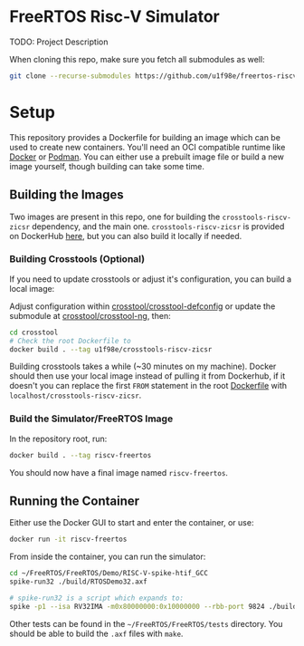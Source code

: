 # FreeRTOS Risc-V Simulator

TODO: Project Description

When cloning this repo, make sure you fetch all submodules as well:
```bash
git clone --recurse-submodules https://github.com/u1f98e/freertos-riscv-typed.git
```

# Setup
This repository provides a Dockerfile for building an image which can be used
to create new containers. You'll need an OCI compatible runtime like 
[Docker](https://docs.docker.com/engine/install/) or 
[Podman](https://podman.io/docs/installation).
You can either use a prebuilt image file or build a new image yourself, though
building can take some time.

## Building the Images
Two images are present in this repo, one for building the
`crosstools-riscv-zicsr` dependency, and the main one. `crosstools-riscv-zicsr`
is provided on DockerHub [here](https://hub.docker.com/repository/docker/u1f98e/crosstools-riscv32-zicsr/general), 
but you can also build it locally if needed.

### Building Crosstools (Optional)
If you need to update crosstools or adjust it's configuration, you can build a
local image:

Adjust configuration within [crosstool/crosstool-defconfig](crosstool/crosstool-defconfig) or update the
submodule at [crosstool/crosstool-ng](crosstool/crosstool-ng), then:

```bash
cd crosstool
# Check the root Dockerfile to 
docker build . --tag u1f98e/crosstools-riscv-zicsr
```

Building crosstools takes a while (~30 minutes on my machine). Docker should
then use your local image instead of pulling it from Dockerhub, if it doesn't
you can replace the first `FROM` statement in the root [Dockerfile](Dockerfile) with
`localhost/crosstools-riscv-zicsr`.

### Build the Simulator/FreeRTOS Image
In the repository root, run:

```bash
docker build . --tag riscv-freertos
```

You should now have a final image named `riscv-freertos`.

## Running the Container
Either use the Docker GUI to start and enter the container, or use:

```bash
docker run -it riscv-freertos
```

From inside the container, you can run the simulator:
```bash
cd ~/FreeRTOS/FreeRTOS/Demo/RISC-V-spike-htif_GCC
spike-run32 ./build/RTOSDemo32.axf

# spike-run32 is a script which expands to:
spike -p1 --isa RV32IMA -m0x80000000:0x10000000 --rbb-port 9824 ./build/RTOSDemo32.axf
```

Other tests can be found in the `~/FreeRTOS/FreeRTOS/tests` directory. You
should be able to build the `.axf` files with `make`.
